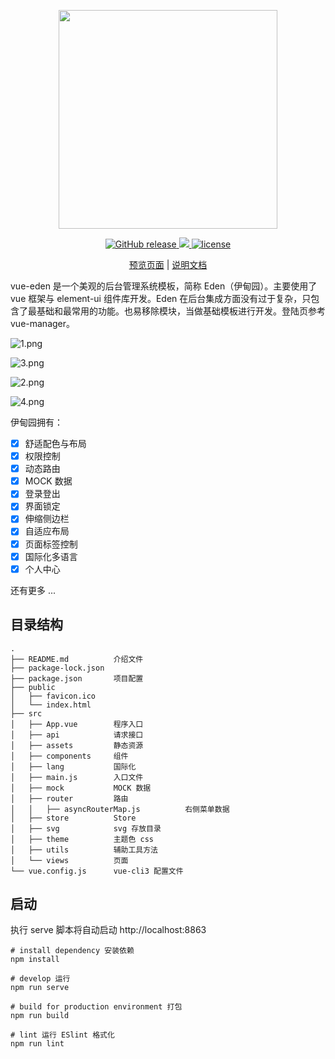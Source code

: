 <p align="center">
  <img width="350px" src="https://i.loli.net/2018/05/29/5b0d534fb41a8.png">
</p>

<p align="center">
  <a href="https://travis-ci.org/Sakuyakun/vue-eden">
    <img src="https://img.shields.io/travis/Sakuyakun/vue-eden.svg?style=flat-square" alt="GitHub release">
  </a>
  <a href="https://www.codacy.com/app/Sakuyakun/vue-eden?utm_source=github.com&amp;utm_medium=referral&amp;utm_content=Sakuyakun/vue-eden&amp;utm_campaign=Badge_Grade">
    <img src="https://img.shields.io/codacy/grade/7f511c51cd5b4f42bf930e2bbd187e3c.svg?style=flat-square">
  </a>
  <a href="https://github.com/Sakuyakun/vue-eden/blob/master/LICENSE">
    <img src="https://img.shields.io/github/license/Sakuyakun/vue-eden.svg?style=flat-square" alt="license">
  </a>
</p>

<p align="center">
  <a href="https://sakuyakun.github.io/vue-eden/">预览页面</a> | <a href="https://Sakuyakun.github.io/eden-docs">说明文档</a>
</p>

vue-eden 是一个美观的后台管理系统模板，简称 Eden（伊甸园）。主要使用了 vue 框架与 element-ui 组件库开发。Eden 在后台集成方面没有过于复杂，只包含了最基础和最常用的功能。也易移除模块，当做基础模板进行开发。登陆页参考 vue-manager。

![1.png](https://i.loli.net/2018/06/03/5b1365a26a871.png)

![3.png](https://i.loli.net/2018/06/03/5b1366ea9f49c.png)

![2.png](https://i.loli.net/2018/06/03/5b1365a1571ae.png)

![4.png](https://i.loli.net/2018/06/03/5b13659e29118.png)

伊甸园拥有：

- [x] 舒适配色与布局
- [x] 权限控制
- [x] 动态路由
- [x] MOCK 数据
- [x] 登录登出
- [x] 界面锁定
- [x] 伸缩侧边栏
- [x] 自适应布局
- [x] 页面标签控制
- [x] 国际化多语言
- [x] 个人中心

还有更多 ...

## 目录结构

```
.
├── README.md          介绍文件
├── package-lock.json
├── package.json       项目配置
├── public
│   ├── favicon.ico
│   └── index.html
├── src
│   ├── App.vue        程序入口
│   ├── api            请求接口
│   ├── assets         静态资源
│   ├── components     组件
│   ├── lang           国际化
│   ├── main.js        入口文件
│   ├── mock           MOCK 数据
│   ├── router         路由
│   │   ├── asyncRouterMap.js          右侧菜单数据
│   ├── store          Store
│   ├── svg            svg 存放目录
│   ├── theme          主题色 css
│   ├── utils          辅助工具方法
│   └── views          页面
└── vue.config.js      vue-cli3 配置文件
```

## 启动

执行 serve 脚本将自动启动 http://localhost:8863

```
# install dependency 安装依赖
npm install

# develop 运行
npm run serve 

# build for production environment 打包
npm run build

# lint 运行 ESlint 格式化
npm run lint 
```
